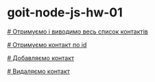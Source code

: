 # goit-node-js-hw-01

[# Отримуємо і виводимо весь список контактів](https://ibb.co/L9cVXvK)

[# Отримуємо контакт по id](https://ibb.co/g9fncC5)

[# Добавляємо контакт](https://ibb.co/LCvTV2C)

[# Видаляємо контакт](https://ibb.co/RhdLyBn)
